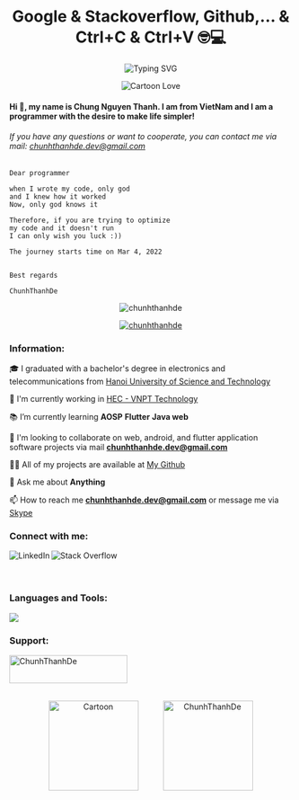 <div align="center">
 
# **Google & Stackoverflow, Github,... & Ctrl+C & Ctrl+V 🤓💻**

![Typing SVG](https://readme-typing-svg.herokuapp.com?font=Fira+Code&weight=700&size=25&pause=100&color=33B86F&center=true&vCenter=true&width=800&lines=Why+do+programmers+prefer+dark+mode%3F++;Because+light+attracts+bugs!)

![Cartoon Love](https://media.giphy.com/media/vrxxqQbyRxYi6scCjT/giphy.gif)

<div align="left">
 
#### Hi 👋, my name is Chung Nguyen Thanh. I am from VietNam and I am a programmer with the desire to make life simpler!

###### If you have any questions or want to cooperate, you can contact me via mail: chunhthanhde.dev@gmail.com
</p>

```
Dear programmer

when I wrote my code, only god
and I knew how it worked
Now, only god knows it

Therefore, if you are trying to optimize
my code and it doesn't run
I can only wish you luck :))

The journey starts time on Mar 4, 2022
 
 
Best regards

ChunhThanhDe
```

<div align="center">
  
<img src="https://komarev.com/ghpvc/?username=chunhthanhde&label=Profile%20views&color=0e75b6&style=flat" alt="chunhthanhde" /> <br>
  
<a href="https://github.com/ryo-ma/github-profile-trophy"><img src="https://github-profile-trophy.vercel.app/?username=chunhthanhde" alt="chunhthanhde" /></a>


<div align="left">
  
### Information:

🎓 I graduated with a bachelor's degree in electronics and telecommunications from [Hanoi University of Science and Technology](https://hust.edu.vn/)

🏢 I'm currently working in [HEC - VNPT Technology](https://vnpt-technology.vn/vi)

📚 I’m currently learning **AOSP** **Flutter** **Java web**

👯 I'm looking to collaborate on web, android, and flutter application software projects via mail **chunhthanhde.dev@gmail.com**

👨‍💻 All of my projects are available at [My Github](https://github.com/ChunhThanhDe)

💬 Ask me about **Anything**

📫 How to reach me **chunhthanhde.dev@gmail.com** or message me via [Skype]()
</p>

### Connect with me:

<div style="overflow: auto;">
  <a href="https://www.linkedin.com/in/chung-nguyen-thanh-313b97263/">
    <img align="left" src="https://skillicons.dev/icons?i=linkedin" alt="LinkedIn" />
  </a>
  <a href="https://stackoverflow.com/users/19833472/chunh-thanh-de">
    <img align="left" src="https://skillicons.dev/icons?i=stackoverflow" alt="Stack Overflow" />
  </a>
</div>
<br>
<br>

### Languages and Tools:

<p align="left">
  <a href="https://skillicons.dev">
    <img src="https://skillicons.dev/icons?i=java,flutter,spring,idea,androidstudio,mysql,mongodb,firebase,linux,docker,aws,azure" />
  </a>
</p>
  
### Support:
<a href="https://www.buymeacoffee.com/ChunhThanhDe">
  <img align="centre" src="https://cdn.buymeacoffee.com/buttons/v2/default-yellow.png" height="50" width="210" alt="ChunhThanhDe" />
</a>
<br>
<br>

<p align="center">
  <img src="https://media.giphy.com/media/unXVP9KGQLkFW/giphy.gif" alt="Cartoon" style="height: 160px;" />
 &nbsp;&nbsp;&nbsp;&nbsp;&nbsp;&nbsp;&nbsp;&nbsp;&nbsp;
  <img src="https://github-readme-stats.vercel.app/api?username=ChunhThanhDe&show_icons=true&locale=en&count_private=true" alt="ChunhThanhDe" style="height: 160px;" />
</p>
  
</div>

